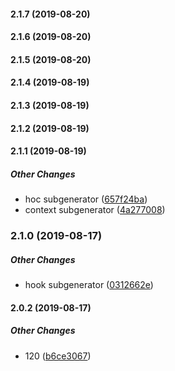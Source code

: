 #### 2.1.7 (2019-08-20)

#### 2.1.6 (2019-08-20)

#### 2.1.5 (2019-08-20)

#### 2.1.4 (2019-08-19)

#### 2.1.3 (2019-08-19)

#### 2.1.2 (2019-08-19)

#### 2.1.1 (2019-08-19)

##### Other Changes

* hoc subgenerator ([657f24ba](https://github.com/ElectronHacked/nextjs-typescript-antd/commit/657f24ba25d2f422e2055d9c332bc01e437eef47))
* context subgenerator ([4a277008](https://github.com/ElectronHacked/nextjs-typescript-antd/commit/4a277008a45b814a8b45576cfd4246520357ee4a))

### 2.1.0 (2019-08-17)

##### Other Changes

* hook subgenerator ([0312662e](https://github.com/ElectronHacked/nextjs-typescript-antd/commit/0312662e71c4649577d869550addb168631a06af))

#### 2.0.2 (2019-08-17)

##### Other Changes

*  120 ([b6ce3067](https://github.com/ElectronHacked/nextjs-typescript-antd/commit/b6ce3067eb612164b602b99d238a54bddb961ca6))

